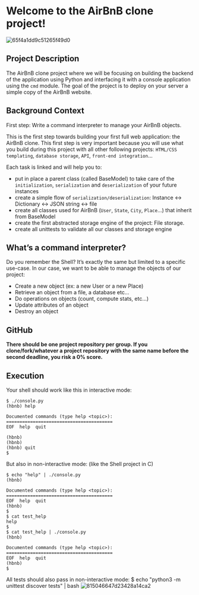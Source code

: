 # Welcome to the AirBnB clone project!

![65f4a1dd9c51265f49d0](https://user-images.githubusercontent.com/108541991/237051537-e1b0df18-bb56-47c2-8b88-a3c57b3d8110.png)


## Project Description
The AirBnB clone project where we will be focusing on building the backend of the application using Python and interfacing it with a console application using the `cmd` module. The goal of the project is to deploy on your server a simple copy of the AirBnB website.


## Background Context
First step: Write a command interpreter to manage your AirBnB objects.

This is the first step towards building your first full web application: the AirBnB clone. This first step is very important because you will use what you build during this project with all other following projects: `HTML/CSS templating`, `database storage`, `API`, `front-end integration`…

Each task is linked and will help you to:

- put in place a parent class (called BaseModel) to take care of the `initialization`, `serialization` and `deserialization` of your future instances
- create a simple flow of `serialization/deserialization`: Instance <-> Dictionary <-> JSON string <-> file
- create all classes used for AirBnB (`User`, `State`, `City`, `Place`…) that inherit from BaseModel
- create the first abstracted storage engine of the project: File storage.
- create all unittests to validate all our classes and storage engine


## What’s a command interpreter?
Do you remember the Shell? It’s exactly the same but limited to a specific use-case. In our case, we want to be able to manage the objects of our project:

- Create a new object (ex: a new User or a new Place)
- Retrieve an object from a file, a database etc…
- Do operations on objects (count, compute stats, etc…)
- Update attributes of an object
- Destroy an object


## GitHub
**There should be one project repository per group. If you clone/fork/whatever a project repository with the same name before the second deadline, you risk a 0% score.**


## Execution
Your shell should work like this in interactive mode:
```
$ ./console.py
(hbnb) help

Documented commands (type help <topic>):
========================================
EOF  help  quit

(hbnb) 
(hbnb) 
(hbnb) quit
$
```
But also in non-interactive mode: (like the Shell project in C)
```
$ echo "help" | ./console.py
(hbnb)

Documented commands (type help <topic>):
========================================
EOF  help  quit
(hbnb) 
$
$ cat test_help
help
$
$ cat test_help | ./console.py
(hbnb)

Documented commands (type help <topic>):
========================================
EOF  help  quit
(hbnb) 
$
```
All tests should also pass in non-interactive mode: $ echo "python3 -m unittest discover tests" | bash
![815046647d23428a14ca2](https://user-images.githubusercontent.com/108541991/237051602-a16451e7-645d-4e1f-81ff-dad5f72ed955.png)


